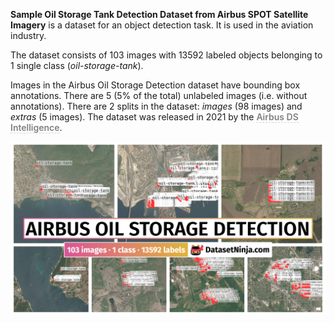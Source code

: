 **Sample Oil Storage Tank Detection Dataset from Airbus SPOT Satellite Imagery** is a dataset for an object detection task. It is used in the aviation industry. 

The dataset consists of 103 images with 13592 labeled objects belonging to 1 single class (*oil-storage-tank*).

Images in the Airbus Oil Storage Detection dataset have bounding box annotations. There are 5 (5% of the total) unlabeled images (i.e. without annotations). There are 2 splits in the dataset: *images* (98 images) and *extras* (5 images). The dataset was released in 2021 by the <span style="font-weight: 600; color: grey; border-bottom: 1px dashed #d3d3d3;">Airbus DS Intelligence</span>.

<img src="https://github.com/dataset-ninja/airbus-oil-storage-detection/raw/main/visualizations/poster.png">
